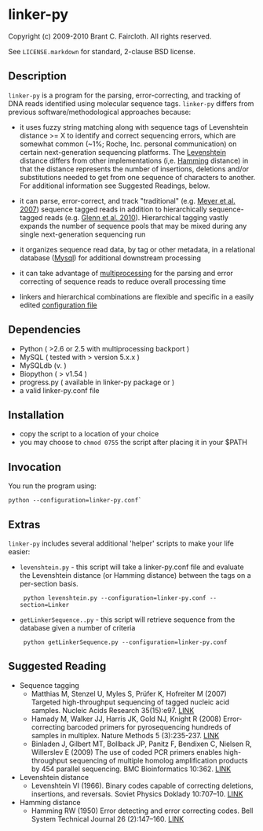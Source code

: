 # linker-py

Copyright (c) 2009-2010 Brant C. Faircloth.
All rights reserved.

See `LICENSE.markdown` for standard, 2-clause BSD license.

## Description

`linker-py` is a program for the parsing, error-correcting, and tracking of DNA reads identified using molecular sequence tags.  `linker-py` differs from previous software/methodological approaches because:

 * it uses fuzzy string matching along with sequence tags of Levenshtein distance >= X to identify and correct sequencing errors, which are somewhat common (~1%; Roche, Inc. personal communication) on certain next-generation sequencing platforms.  The [Levenshtein][1] distance differs from other implementations (i,e. [Hamming][2] distance) in that the distance represents the number of insertions, deletions and/or substitutions needed to get from one sequence of characters to another.  For additional information see Suggested Readings, below.
 
 * it can parse, error-correct, and track "traditional" (e.g. [Meyer et al. 2007][3]) sequence tagged reads in addition to hierarchically sequence-tagged reads (e.g. [Glenn et al. 2010][8]).  Hierarchical tagging vastly expands the number of sequence pools that may be mixed during any single next-generation sequencing run
 
 * it organizes sequence read data, by tag or other metadata, in a relational database ([Mysql][9]) for additional downstream processing
 
 * it can take advantage of [multiprocessing][10] for the parsing and error correcting of sequence reads to reduce overall processing time
 
 * linkers and hierarchical combinations are flexible and specific in a easily edited [configuration file][11]

## Dependencies

* Python ( >2.6 or 2.5 with multiprocessing backport )
* MySQL ( tested with > version 5.x.x )
* MySQLdb (v. )
* Biopython ( > v1.54 )
* progress.py ( available in linker-py package or )
* a valid linker-py.conf file


## Installation

* copy the script to a location of your choice
* you may choose to `chmod 0755` the script after placing it in your $PATH

## Invocation

You run the program using:

    python --configuration=linker-py.conf`


## Extras

`linker-py` includes several additional 'helper' scripts to make your life easier:

 * `levenshtein.py` - this script will take a linker-py.conf file and evaluate the Levenshtein distance (or Hamming distance) between the tags on a per-section basis.
        
        python levenshtein.py --configuration=linker-py.conf --section=Linker

 * `getLinkerSequence..py` - this script will retrieve sequence from the database given a number of criteria
        
        python getLinkerSequence.py --configuration=linker-py.conf
        
## Suggested Reading

 * Sequence tagging
    * Matthias M, Stenzel U, Myles S, Prüfer K, Hofreiter M (2007) Targeted 
    high-throughput sequencing of tagged nucleic acid samples.  Nucleic Acids 
    Research 35(15):e97.  [LINK][3]
    * Hamady M, Walker JJ, Harris JK, Gold NJ, Knight R (2008)
    Error-correcting barcoded primers for pyrosequencing hundreds of samples 
    in multiplex.  Nature Methods 5 (3):235-237. 
    [LINK][4]
    * Binladen J, Gilbert MT, Bollback JP, Panitz F, Bendixen C, Nielsen R, 
    Willerslev E (2009) The use of coded PCR primers enables high-throughput 
    sequencing of multiple homolog amplification products by 454 parallel 
    sequencing.  BMC Bioinformatics 10:362. 
    [LINK][5]
 * Levenshtein distance
     *  Levenshtein VI (1966). Binary codes capable of correcting deletions, 
     insertions, and reversals. Soviet Physics Doklady 10:707–10. [LINK][6]
 * Hamming distance
     * Hamming RW (1950) Error detecting and error correcting codes. Bell 
     System Technical Journal 26 (2):147–160. [LINK][7]
     
        
[1]:  http://en.wikipedia.org/wiki/Levenshtein_distance
[2]:  http://en.wikipedia.org/wiki/Hamming_distance
[3]:  http://dx.doi.org/10.1093/nar/gkm566
[4]:  http://dx.doi.org/10.1038/nmeth.1184
[5]:  http://dx.doi.org/10.1371/journal.pone.0000197
[6]:  http://sascha.geekheim.de/wp-content/uploads/2006/04/levenshtein.pdf
[7]:  http://www.caip.rutgers.edu/~bushnell/dsdwebsite/hamming.pdf
[8]:  http://www.uga.edu/
[9]:  http://www.mysql.com/
[10]: http://en.wikipedia.org/wiki/Multiprocessing
[11]: https://github.com/brantfaircloth/linker-py/blob/master/linker-py.conf
